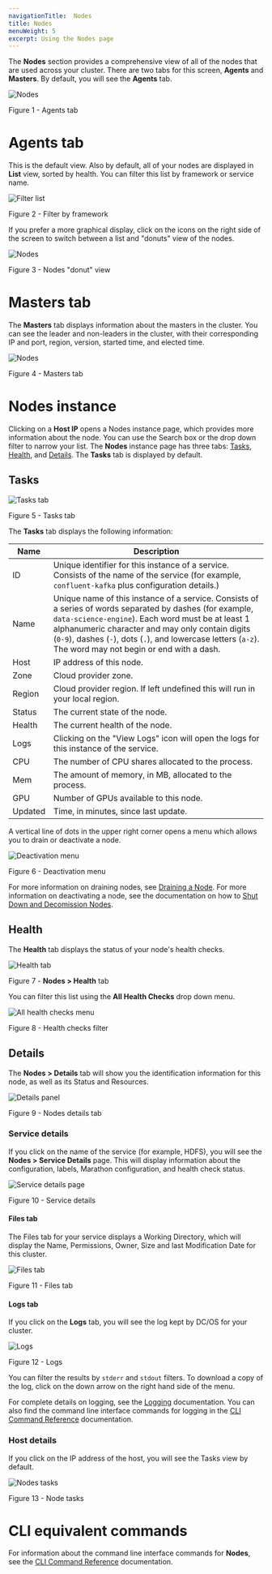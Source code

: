 ```yaml
---
navigationTitle:  Nodes
title: Nodes
menuWeight: 5
excerpt: Using the Nodes page
---
```


The **Nodes** section provides a comprehensive view of all of the nodes that are used across your cluster. There are two tabs for this screen, **Agents** and **Masters**. By default, you will see the **Agents** tab.

![Nodes](/mesosphere/dcos/2.0/img/nodes-ee-dcos-1-12.png)

Figure 1 - Agents tab

# Agents tab
This is the default view. Also by default, all of your nodes are displayed in **List** view, sorted by health. You can filter this list by framework or service name.

![Filter list](/mesosphere/dcos/2.0/img/GUI-Nodes-Framework-Filter-Menu.png)

Figure 2 - Filter by framework

If you prefer a more graphical display, click on the icons on the right side of the screen to switch between a list and "donuts" view of the nodes.

![Nodes](/mesosphere/dcos/2.0/img/nodes-donuts-ee-dcos-1-12.png)

Figure 3 - Nodes "donut" view

# Masters tab

The **Masters** tab displays information about the masters in the cluster. You can see the leader and non-leaders in the cluster, with their corresponding IP and port, region, version, started time, and elected time.

![Nodes](/mesosphere/dcos/2.0/img/nodes-masters-ee-dcos-1-12.png)

Figure 4 - Masters tab


# Nodes instance

Clicking on a **Host IP** opens a Nodes instance page, which provides more information about the node. You can use the Search box or the drop down filter to narrow your list. The **Nodes** instance page has three tabs: [Tasks](#tasks), [Health](#health), and [Details](#details). The **Tasks** tab is displayed by default.

## Tasks

![Tasks tab](/mesosphere/dcos/2.0/img/GUI-Nodes-Tasks-Tab.png)

Figure 5 - Tasks tab

The **Tasks** tab displays the following information:


| Name | Description |
|----------|-----------|
| ID | Unique identifier for this instance of a service. Consists of the name of the service (for example, `confluent-kafka` plus configuration details.)  |
| Name |  Unique name of this instance of a service. Consists of a series of words separated by dashes (for example, `data-science-engine`). Each word must be at least 1 alphanumeric character and may only contain digits (`0-9`), dashes (`-`), dots (`.`), and lowercase letters (`a-z`). The word may not begin or end with a dash.     |
| Host |  IP address of this node.     |
| Zone |   Cloud provider zone.    |
| Region | Cloud provider region. If left undefined this will run in your local region. |
| Status |  The current state of the node.     |
| Health | The current health of the node.      |
| Logs | Clicking on the "View Logs" icon will open the logs for this instance of the service.  |
| CPU |  The number of CPU shares allocated to the process.     |
| Mem |  The amount of memory, in MB, allocated to the process.    |
| GPU |   Number of GPUs available to this node.    |
| Updated | Time, in minutes, since last update. |

A vertical line of dots in the upper right corner opens a menu which allows you to drain or deactivate a node. 

![Deactivation menu](/mesosphere/dcos/2.0/img/GUI-Nodes-Drain-Menu.png)

Figure 6 - Deactivation menu

For more information on draining nodes, see [Draining a Node](/mesosphere/dcos/2.0/administering-clusters/draining-a-node/). For more information on deactivating a node, see the documentation on how to [Shut Down and Decomission Nodes](/mesosphere/dcos/2.0/administering-clusters/delete-node/).

## Health

The **Health** tab displays the status of your node's health checks.

![Health tab](/mesosphere/dcos/2.0/img/GUI-Nodes-Health-Tab.png)

Figure 7 - **Nodes > Health** tab

You can filter this list using the **All Health Checks** drop down menu.

![All health checks menu](/mesosphere/dcos/2.0/img/GUI-Nodes-Health-Filter.png)

Figure 8 - Health checks filter

## Details

The **Nodes > Details** tab will show you the identification information for this node, as well as its Status and Resources.

![Details panel](/mesosphere/dcos/2.0/img/GUI-Nodes-Details-Tab.png)

Figure 9 - Nodes details tab

### Service details

If you click on the name of the service (for example, HDFS), you will see the **Nodes > Service Details** page. This will display information about the configuration, labels, Marathon configuration, and health check status.

![Service details page](/mesosphere/dcos/2.0/img/GUI-Nodes-Services-Details.png)
 
Figure 10 - Service details

#### Files tab

The Files tab for your service displays a Working Directory, which will display the Name, Permissions, Owner, Size and last Modification Date for this cluster.

![Files tab](/mesosphere/dcos/2.0/img/GUI-Nodes-Services-Files.png)

Figure 11 - Files tab

#### Logs tab

If you click on the **Logs** tab, you will see the log kept by DC/OS for your cluster. 

![Logs](/mesosphere/dcos/2.0/img/GUI-Nodes-Services-Logs.png)

Figure 12 - Logs

You can filter the results by `stderr` and `stdout` filters. To download a copy of the log, click on the down arrow on the right hand side of the menu.

For complete details on logging, see the [Logging](/mesosphere/dcos/2.0/monitoring/logging/) documentation. You can also find the command line interface commands for logging in the [CLI Command Reference](/mesosphere/dcos/2.0/cli/command-reference/dcos-node/dcos-node-log/) documentation.

### Host details

If you click on the IP address of the host, you will see the Tasks view by default.

![Nodes tasks](/mesosphere/dcos/2.0/img/GUI-Nodes-Tasks-Tab.png)

Figure 13 - Node tasks


# CLI equivalent commands

For information about the command line interface commands for **Nodes**, see the [CLI Command Reference](/mesosphere/dcos/2.0/cli/command-reference/dcos-node/) documentation.